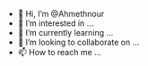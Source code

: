 - 👋 Hi, I’m @Ahmethnour
- 👀 I’m interested in ...
- 🌱 I’m currently learning ...
- 💞️ I’m looking to collaborate on ...
- 📫 How to reach me ...

<!---
Ahmethnour/Ahmethnour is a ✨ special ✨ repository because its `README.md` (this file) appears on your GitHub profile.
You can click the Preview link to take a look at your changes.
--->
